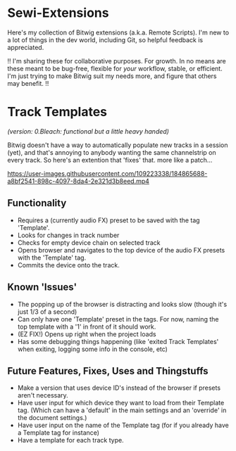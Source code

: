 # Sewi-Extensions
Here's my collection of Bitwig extensions (a.k.a. Remote Scripts).
I'm new to a lot of things in the dev world, including Git, so helpful feedback is appreciated.

!! I'm sharing these for collaborative purposes. For growth. 
In no means are these meant to be bug-free, flexible for *your* workflow, stable, or efficient. 
I'm just trying to make Bitwig suit my needs more, and figure that others may benefit. !!

# Track Templates
*(version: 0.Bleach: functional but a little heavy handed)*

Bitwig doesn't have a way to automatically populate new tracks in a session (yet), and that's annoying to anybody wanting the same channelstrip on every track.
So here's an extention that 'fixes' that. more like a patch... 

https://user-images.githubusercontent.com/109223338/184865688-a8bf2541-898c-4097-8da4-2e321d3b8eed.mp4

## Functionality
- Requires a (currently audio FX) preset to be saved with the tag 'Template'. 
- Looks for changes in track number
- Checks for empty device chain on selected track
- Opens browser and navigates to the top device of the audio FX presets with the 'Template' tag. 
- Commits the device onto the track.

## Known 'Issues'
- The popping up of the browser is distracting and looks slow (though it's just 1/3 of a second)
- Can only have one 'Template' preset in the tags. For now, naming the top template with a '1' in front of it should work. 
- (EZ FIX!) Opens up right when the project loads
- Has some debugging things happening (like 'exited Track Templates' when exiting, logging some info in the console, etc) 

## Future Features, Fixes, Uses and Thingstuffs
- Make a version that uses device ID's instead of the browser if presets aren't necessary. 
- Have user input for which device they want to load from their Template tag. (Which can have a 'default' in the main settings and an 'override' in the document settings.)
- Have user input on the name of the Template tag (for if you already have a Template tag for instance)
- Have a template for each track type. 
